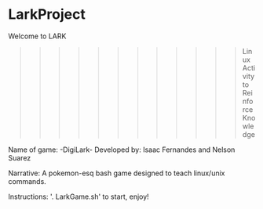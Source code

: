 # LarkProject
Welcome to LARK
>>>>>>>>>>>> Linux Activity to Reinforce Knowledge

Name of game: -DigiLark-
Developed by: Isaac Fernandes and Nelson Suarez

Narrative: A pokemon-esq bash game designed to teach linux/unix commands.

Instructions: '. LarkGame.sh' to start, enjoy!